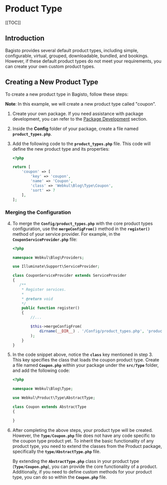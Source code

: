 # Product Type

[[TOC]]

## Introduction

Bagisto provides several default product types, including simple, configurable, virtual, grouped, downloadable, bundled, and bookings. However, if these default product types do not meet your requirements, you can create your own custom product types.

## Creating a New Product Type

To create a new product type in Bagisto, follow these steps:

**Note**: In this example, we will create a new product type called "coupon".

1. Create your own package. If you need assistance with package development, you can refer to the [Package Development](../packages) section.

2. Inside the **Config** folder of your package, create a file named **`product_types.php`**.

3. Add the following code to the **`product_types.php`** file. This code will define the new product type and its properties:

   ```php
   <?php

   return [
       'coupon' => [
           'key' => 'coupon',
           'name' => 'Coupon',
           'class' => 'Webkul\Blog\Type\Coupon',
           'sort' => 7
       ],
   ];
   ```

### Merging the Configuration

4. To merge the **`Config/product_types.php`** with the core product types configuration, use the **`mergeConfigFrom()`** method in the **`register()`** method of your service provider. For example, in the **`CouponServiceProvider.php`** file:

   ```php
   <?php

   namespace Webkul\Blog\Providers;

   use Illuminate\Support\ServiceProvider;

   class CouponServiceProvider extends ServiceProvider
   {
      /**
       * Register services.
       *
       * @return void
       */
       public function register()
       {
           //...

           $this->mergeConfigFrom(
               dirname(__DIR__) . '/Config/product_types.php', 'product_types'
           );
       }
   }
   ```

5. In the code snippet above, notice the **`class`** key mentioned in step 3. This key specifies the class that loads the coupon product type. Create a file named **`Coupon.php`** within your package under the **`src/Type`** folder, and add the following code:

   ```php
   <?php

   namespace Webkul\Blog\Type;

   use Webkul\Product\Type\AbstractType;

   class Coupon extends AbstractType
   {

   }
   ```

6. After completing the above steps, your product type will be created. However, the **`Type/Coupon.php`** file does not have any code specific to the coupon type product yet. To inherit the basic functionality of any product type, you need to extend the classes from the Product package, specifically the **`type/AbstractType.php`** file.

    By extending the **`AbstractType.php`** class in your product type (**`Type/Coupon.php`**), you can provide the core functionality of a product. Additionally, if you need to define custom methods for your product type, you can do so within the **`Coupon.php`** file.